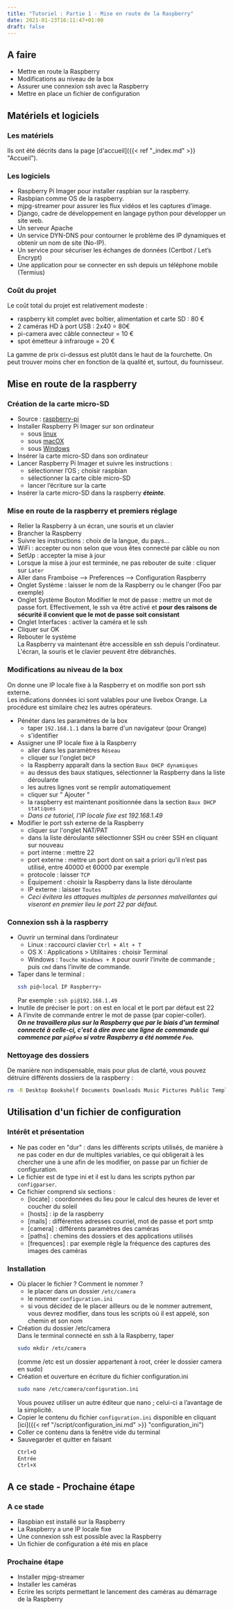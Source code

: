```yaml
---
title: "Tutoriel : Partie 1 - Mise en route de la Raspberry"
date: 2021-01-23T16:11:47+01:00
draft: false
---
```

## A faire
- Mettre en route la Raspberry
- Modifications au niveau de la box
- Assurer une connexion ssh avec la Raspberry
- Mettre en place un fichier de configuration
## Matériels et logiciels
### Les matériels
Ils ont été décrits dans la page [d'accueil]({{< ref "_index.md" >}} "Accueil").
### Les logiciels
- Raspberry Pi Imager pour installer raspbian sur la raspberry.
- Rasbpian comme OS de la raspberry.
- mjpg-streamer pour assurer les flux vidéos et les captures d’image.
- Django, cadre de développement en langage python pour développer un site web.
- Un serveur Apache
- Un service DYN-DNS pour contourner le problème des IP dynamiques et obtenir un nom de site (No-IP).
- Un service pour sécuriser les échanges de données (Certbot / Let’s Encrypt)
- Une application pour se connecter en ssh depuis un téléphone mobile (Termius)
### Coût du projet
Le coût total du projet est relativement modeste :
- raspberry kit complet avec boîtier, alimentation et carte SD : 80 €
- 2 caméras HD à port USB : 2x40 = 80€
- pi-camera avec câble connecteur = 10 €
- spot émetteur à infrarouge = 20 €  

La gamme de prix ci-dessus est plutôt dans le haut de la fourchette. On peut trouver moins cher en fonction de la qualité et, surtout, du fournisseur.
## Mise en route de la raspberry
### Création de la carte micro-SD
- Source : [raspberry-pi](https://raspberry-pi.fr/creer-carte-sd-windows-mac-linux-raspberry-pi-imager/)
- Installer Raspberry Pi Imager sur son ordinateur
  - sous [linux](https://downloads.raspberrypi.org/imager/imager_amd64.deb)
  - sous [macOX](https://downloads.raspberrypi.org/imager/imager.dmg)
  - sous [Windows](https://downloads.raspberrypi.org/imager/imager.exe)
- Insérer la carte micro-SD dans son ordinateur
- Lancer Raspberry Pi Imager et suivre les instructions :
  - sélectionner l’OS ; choisir raspbian
  - sélectionner la carte cible micro-SD
  - lancer l’écriture sur la carte
- Insérer la carte micro-SD dans la raspberry ***éteinte***.
### Mise en route de la raspberry et premiers réglage
- Relier la Raspberry à un écran, une souris et un clavier
- Brancher la Raspberry
- Suivre les instructions : choix de la langue, du pays...
- WiFi : accepter ou non selon que vous êtes connecté par câble ou non
- SetUp : accepter la mise à jour
- Lorsque la mise à jour est terminée, ne pas rebouter de suite : cliquer sur `Later`
- Aller dans Framboise --> Preferences --> Configuration Raspberry
- Onglet Système : laisser le nom de la Raspberry ou le changer (Foo par exemple)
- Onglet Système Bouton Modifier le mot de passe :  mettre un mot de passe fort. Effectivement, le ssh va être activé et **pour des raisons de sécurité il convient que le mot de passe soit consistant**
- Onglet Interfaces : activer la caméra et le ssh
- Cliquer sur OK
- Rebouter le système  
La Raspberry va maintenant être accessible en ssh depuis l'ordinateur. L'écran, la souris et le clavier peuvent être débranchés.
### Modifications au niveau de la box
On donne une IP locale fixe à la Raspberry et on modifie son port ssh externe.  
Les indications données ici sont valables pour une livebox Orange. La procédure est similaire chez les autres opérateurs.
- Pénéter dans les paramètres de la box
  - taper `192.168.1.1` dans la barre d'un navigateur (pour Orange)
  - s'identifier
- Assigner une IP locale fixe à la Raspberry
  - aller dans les paramètres `Réseau`
  - cliquer sur l'onglet `DHCP`
  - la Raspberry apparaît dans la section `Baux DHCP dynamiques`
  - au dessus des baux statiques, sélectionner la Raspberry dans la liste déroulante
  - les autres lignes vont se remplir automatiquement
  - cliquer sur " Ajouter "
  - la raspberry est maintenant positionnée dans la section `Baux DHCP statiques`
  - *Dans ce tutoriel, l’IP locale fixe est 192.168.1.49*
- Modifier le port ssh externe de la Raspberry
  - cliquer sur l'onglet NAT/PAT
  - dans la liste déroulante sélectionner SSH ou créer SSH en cliquant sur nouveau
  - port interne : mettre 22
  - port externe : mettre un port dont on sait a priori qu’il n’est pas utilisé, entre 40000 et 60000 par exemple
  - protocole : laisser `TCP`
  - Équipement : choisir la Raspberry dans la liste déroulante
  - IP externe : laisser `Toutes`
  - *Ceci évitera les attaques multiples de personnes malveillantes qui viseront en premier lieu le port 22 par défaut.*
### Connexion ssh à la raspberry
- Ouvrir un terminal dans l’ordinateur
  - Linux : raccourci clavier `Ctrl + Alt + T`
  - OS X : Applications > Utilitaires : choisir Terminal
  - Windows : `Touche Windows + R` pour ouvrir l’invite de commande ; puis `cmd` dans l’invite de commande.
- Taper dans le terminal :
    ```sh
    ssh pi@<local IP Raspberry>
    ```
    Par exemple : `ssh pi@192.168.1.49`
- Inutile de préciser le port : on est en local et le port par défaut est 22
- A l’invite de commande entrer le mot de passe (par copier-coller).  
***On ne travaillera plus sur la Raspberry que par le biais d'un terminal connecté à celle-ci, c'est à dire avec une ligne de commande qui commence par `pi@Foo` si votre Raspberry a été nommée `Foo`.***
### Nettoyage des dossiers
De manière non indispensable, mais pour plus de clarté, vous pouvez détruire différents dossiers de la raspberry :
```sh
rm -R Desktop Bookshelf Documents Downloads Music Pictures Public Templates Videos
```
## Utilisation d'un fichier de configuration
### Intérêt et présentation
- Ne pas coder en "dur" : dans les différents scripts utilisés, de manière à ne pas coder en dur de multiples variables, ce qui obligerait à les chercher une à une afin de les modifier, on passe par un fichier de configuration.  
- Le fichier est de type ini et il est lu dans les scripts python par `configparser`.
- Ce fichier comprend six sections :
  - [locate] : coordonnées du lieu pour le calcul des heures de lever et coucher du soleil
  - [hosts] : ip de la raspberry
  - [mails] : différentes adresses courriel, mot de passe et port smtp
  - [camera] : différents paramètres des caméras
  - [paths] : chemins des dossiers et des applications utilisés
  - [frequences] : par exemple règle la fréquence des captures des images des caméras
### Installation
- Où placer le fichier ? Comment le nommer ?
  - le placer dans un dossier `/etc/camera` 
  - le nommer `configuration.ini`
  - si vous décidez de le placer ailleurs ou de le nommer autrement, vous devrez modifier, dans tous les scripts où il est appelé, son chemin et son nom
- Création du dossier /etc/camera  
Dans le terminal connecté en ssh à la Raspberry, taper  
    ```sh
    sudo mkdir /etc/camera
    ```
	(comme /etc est un dossier appartenant à root, créer le dossier camera en sudo)
- Création et ouverture en écriture du fichier configuration.ini  
    ```sh
    sudo nano /etc/camera/configuration.ini
    ```
	Vous pouvez utiliser un autre éditeur que nano ; celui-ci a l’avantage de la simplicité.
- Copier le contenu du fichier `configuration.ini` disponible en cliquant [ici]({{< ref "/script/configuration_ini.md" >}} "configuration_ini")
- Coller ce contenu dans la fenêtre vide du terminal
- Sauvegarder et quitter en faisant
    ```sh
    Ctrl+O  
    Entrée  
    Ctrl+X  
    ``` 
## A ce stade - Prochaine étape
### A ce stade
- Raspbian est installé sur la Raspberry
- La Raspberry a une IP locale fixe
- Une connexion ssh est possible avec la Raspberry
- Un fichier de configuration a été mis en place
### Prochaine étape
- Installer mjpg-streamer
- Installer les caméras
- Ecrire les scripts permettant le lancement des caméras au démarrage de la Raspberry

